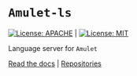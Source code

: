 # `Amulet-ls`
[![License: APACHE](https://img.shields.io/badge/License-Apache_2.0-blue.svg)](https://opensource.org/licenses/Apache-2.0) |
[![License: MIT](https://img.shields.io/badge/License-MIT-yellow.svg)](https://opensource.org/licenses/MIT)

Language server for `Amulet`

[Read the docs](https://www.amulet-lang.org) |
[Repositories](https://www.github.com/amulet-lang/amulet)
